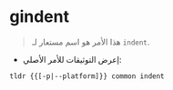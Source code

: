 # gindent

> هذا الأمر هو اسم مستعار لـ `indent`.

- إعرض التوثيقات للأمر الأصلي:

`tldr {{[-p|--platform]}} common indent`

